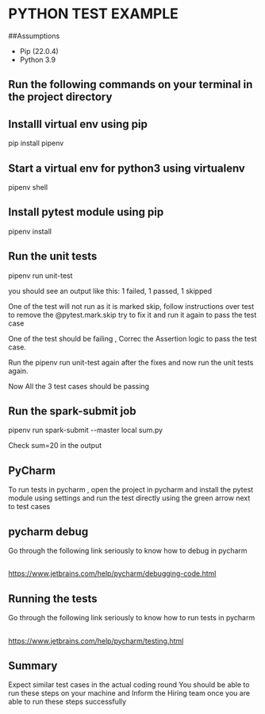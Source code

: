 # PYTHON TEST EXAMPLE

##Assumptions
- Pip (22.0.4)
- Python 3.9

## Run the following commands on your terminal in the project directory


## Installl virtual env using pip
pip install pipenv

## Start a virtual env  for python3  using virtualenv
pipenv shell


## Install pytest module using pip 
pipenv install 

## Run the unit tests
pipenv run unit-test

you should see an output like this: 1 failed, 1 passed, 1 skipped

One of the test will not run as it is marked skip, follow instructions over test to 
remove the @pytest.mark.skip try to fix it and run it again to pass the test case

One of the test should be failing , Correc the Assertion logic to pass the test case.

Run the pipenv run unit-test again after the fixes and now run the unit tests again.

Now All the 3 test cases should be passing

## Run the spark-submit job
pipenv run spark-submit --master local sum.py

Check sum=20 in the output

## PyCharm
To run tests in pycharm , open the project in pycharm and install the pytest module using settings
and run the test directly using the green arrow next to test cases

## pycharm debug
Go through the following link seriously to know how to debug in pycharm 
##
https://www.jetbrains.com/help/pycharm/debugging-code.html

## Running the tests 
Go through the following link seriously to know how to run tests in pycharm
##
https://www.jetbrains.com/help/pycharm/testing.html


## Summary
Expect similar test cases in the actual coding round
You should be able to run these steps on your machine and Inform the Hiring team once you are able to run these steps successfully


